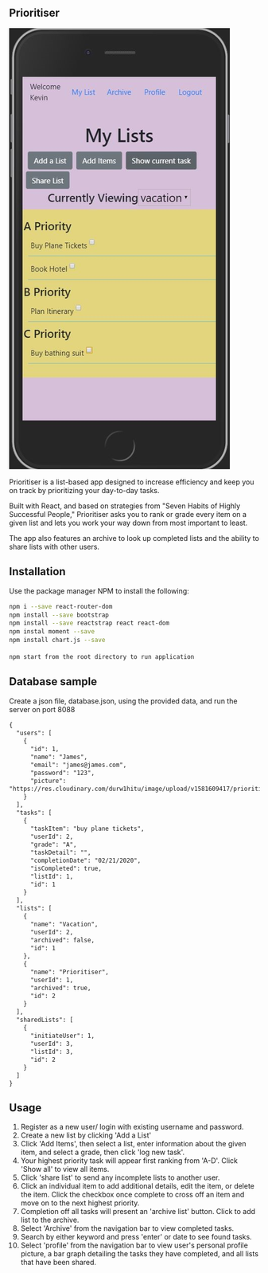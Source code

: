 ## Prioritiser

![Tasklist page](./prioritiser.jpg)

Prioritiser is a list-based app designed to increase efficiency and keep you on track by prioritizing your day-to-day tasks.

Built with React, and based on strategies from "Seven Habits of Highly Successful People," Prioritiser asks you to rank or grade every item on a given list and lets you work your way down from most important to least.

The app also features an archive to look up completed lists and the ability to share lists with other users.


## Installation

Use the package manager NPM to install the following:

```bash
npm i --save react-router-dom
npm install --save bootstrap
npm install --save reactstrap react react-dom
npm instal moment --save
npm install chart.js --save

npm start from the root directory to run application
```

## Database sample
Create a json file, database.json,  using the provided data, and run the server on port 8088
```
{
  "users": [
    {
      "id": 1,
      "name": "James",
      "email": "james@james.com",
      "password": "123",
      "picture": "https://res.cloudinary.com/durw1hitu/image/upload/v1581609417/prioritiserfolder/James_Photo_hutqyt.png"
    }
  ],
  "tasks": [
    {
      "taskItem": "buy plane tickets",
      "userId": 2,
      "grade": "A",
      "taskDetail": "",
      "completionDate": "02/21/2020",
      "isCompleted": true,
      "listId": 1,
      "id": 1
    }
  ],
  "lists": [
    {
      "name": "Vacation",
      "userId": 2,
      "archived": false,
      "id": 1
    },
    {
      "name": "Prioritiser",
      "userId": 1,
      "archived": true,
      "id": 2
    }
  ],
  "sharedLists": [
    {
      "initiateUser": 1,
      "userId": 3,
      "listId": 3,
      "id": 2
    }
  ]
}
```
## Usage
1. Register as a new user/ login with existing username and password.
2. Create a new list by clicking 'Add a List'
3. Click 'Add Items', then select a list, enter information about the given item, and select a grade, then click 'log new task'.
4. Your highest priority task will appear first ranking from 'A-D'. Click 'Show all' to view all items.
5. Click 'share list' to send any incomplete lists to another user.
6. Click an individual item to add additional details, edit the item, or delete the item. Click the checkbox once complete to cross off an item and move on to the next highest priority.
7. Completion off all tasks will present an 'archive list' button. Click to add list to the archive.
7. Select 'Archive' from the navigation bar to view completed tasks.
8. Search by either keyword and press 'enter' or date to see found tasks.
9. Select 'profile' from the navigation bar to view user's personal profile picture, a bar graph detailing the tasks they have completed, and all lists that have been shared.

